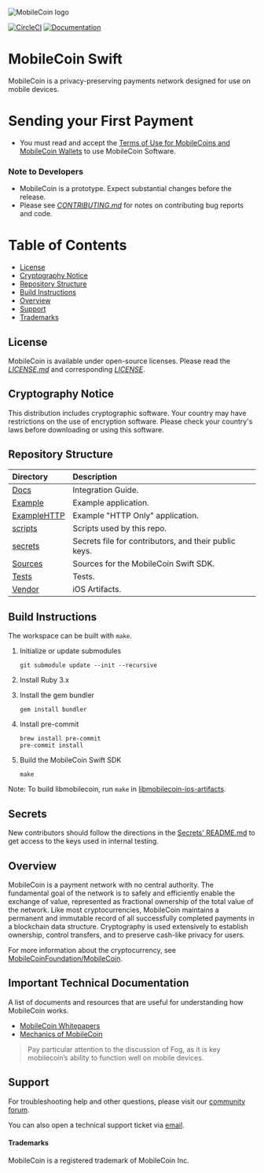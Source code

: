 ![MobileCoin logo](https://raw.githubusercontent.com/mobilecoinofficial/mobilecoin/master/img/mobilecoin_logo.png)

[![CircleCI](https://img.shields.io/circleci/build/gh/mobilecoinofficial/MobileCoin-Swift?token=da755dc2814021ad04ee7b31a129b41e6c7161ac)](https://circleci.com/gh/mobilecoinofficial/MobileCoin-Swift/tree/master) [![Documentation](https://img.shields.io/badge/docs-latest-blue)](https://mobilecoinofficial.github.io/MobileCoin-Swift/)

# MobileCoin Swift

MobileCoin is a privacy-preserving payments network designed for use on mobile devices.

# Sending your First Payment

* You must read and accept the [Terms of Use for MobileCoins and MobileCoin Wallets](./TERMS-OF-USE.md) to use MobileCoin Software.

### Note to Developers

* MobileCoin is a prototype. Expect substantial changes before the release.
* Please see [*CONTRIBUTING.md*](./CONTRIBUTING.md) for notes on contributing bug reports and code.

# Table of Contents
- [License](#license)
- [Cryptography Notice](#cryptography-notice)
- [Repository Structure](#repository-structure)
- [Build Instructions](#build-instructions)
- [Overview](#overview)
- [Support](#support)
- [Trademarks](#trademarks)

## License

MobileCoin is available under open-source licenses. Please read the [*LICENSE.md*](./LICENSE.md) and corresponding [*LICENSE*](./LICENSE).

## Cryptography Notice
This distribution includes cryptographic software. Your country may have restrictions on the use of encryption software.
Please check your country's laws before downloading or using this software.

## Repository Structure
|Directory |Description |
| :-- | :-- |
| [Docs](./docs) | Integration Guide. |
| [Example](./Example) | Example application. |
| [ExampleHTTP](./ExampleHTTP) | Example "HTTP Only" application. |
| [scripts](./scripts) | Scripts used by this repo. |
| [secrets](./secrets) | Secrets file for contributors, and their public keys. |
| [Sources](./Sources) | Sources for the MobileCoin Swift SDK. |
| [Tests](./Tests) | Tests. |
| [Vendor](./Vendor) | iOS Artifacts. |

## Build Instructions

The workspace can be built with `make`.

1. Initialize or update submodules

    ```
    git submodule update --init --recursive
    ```

1. Install Ruby 3.x

1. Install the gem bundler

    ```
    gem install bundler
    ```

1. Install pre-commit

    ```
    brew install pre-commit
    pre-commit install
    ```

1. Build the MobileCoin Swift SDK

    ```
    make
    ```

Note: To build libmobilecoin, run `make` in [libmobilecoin-ios-artifacts](./Vendor/libmobilecoin-ios-artifacts).

## Secrets

New contributors should follow the directions in the [Secrets' README.md](./secrets/README.md) to get access to the keys used in internal testing.

## Overview

MobileCoin is a payment network with no central authority. The fundamental goal of the network is to safely and
efficiently enable the exchange of value, represented as fractional ownership of the total value of the network.
Like most cryptocurrencies, MobileCoin maintains a permanent and immutable record of all successfully completed
payments in a blockchain data structure. Cryptography is used extensively to establish ownership, control transfers,
and to preserve cash-like privacy for users.

For more information about the cryptocurrency, see [MobileCoinFoundation/MobileCoin](https://github.com/mobilecoinfoundation/mobilecoin).

## Important Technical Documentation

A list of documents and resources that are useful for understanding how MobileCoin works.

- [MobileCoin Whitepapers](https://developers.mobilecoin.com/overview/read-the-whitepapers/)
- [Mechanics of MobileCoin](https://developers.mobilecoin.com/overview/read-the-whitepapers/mechanics)
  
> Pay particular attention to the discussion of Fog, as it is key mobilecoin’s ability to function well on mobile devices.

## Support

For troubleshooting help and other questions, please visit our [community forum](https://community.mobilecoin.foundation/).

You can also open a technical support ticket via [email](mailto://support@mobilecoin.com).

#### Trademarks

MobileCoin is a registered trademark of MobileCoin Inc.
